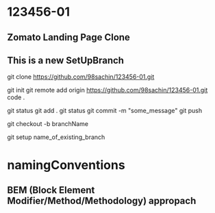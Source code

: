 # 123456-01
## Zomato Landing Page Clone

## This is a new SetUpBranch

<!-- downloading the repo of project from the git -->
git clone https://github.com/98sachin/123456-01.git

<!-- offline editors (its only for first time) -->
git init
git remote add origin https://github.com/98sachin/123456-01.git
code .

<!-- offline and online editors -->
git status
git add .
git status
git commit -m "some_message"
git push

<!-- to creat a branch -->
git checkout -b branchName

<!-- switching branch -->
git setup name_of_existing_branch

# namingConventions
## BEM (Block Element Modifier/Method/Methodology) appropach